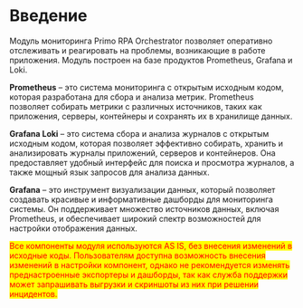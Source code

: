 # Введение

Модуль мониторинга Primo RPA Orchestrator позволяет оперативно отслеживать и реагировать на проблемы, возникающие в работе приложения. Модуль построен на базе продуктов Prometheus, Grafana и Loki.

**Prometheus** – это система мониторинга с открытым исходным кодом, которая разработана для сбора и анализа метрик. Prometheus позволяет собирать метрики с различных источников, таких как приложения, серверы, контейнеры и сохранять их в хранилище данных.

**Grafana Loki** – это система сбора и анализа журналов с открытым исходным кодом, которая позволяет эффективно собирать, хранить и анализировать журналы приложений, серверов и контейнеров. Она предоставляет удобный интерфейс для поиска и просмотра журналов, а также мощный язык запросов для анализа данных.

**Grafana** – это инструмент визуализации данных, который позволяет создавать красивые и информативные дашборды для мониторинга системы. Он поддерживает множество источников данных, включая Prometheus, и обеспечивает широкий спектр возможностей для настройки отображения данных.

<mark style="color:red;">Все компоненты модуля используются AS IS, без внесения изменений в исходные коды. Пользователям доступна возможность внесения изменений в настройки компонент, однако не рекомендуется изменять преднастроенные экспортеры и дашборды, так как служба поддержки может запрашивать выгрузки и скриншоты из них при решении инцидентов.</mark>
